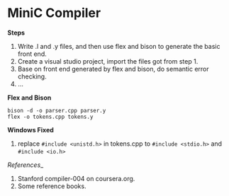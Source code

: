 MiniC Compiler
===

__Steps__

1. Write .l and .y files, and then use flex and bison to generate the basic front end.
2. Create a visual studio project, import the files got from step 1.
3. Base on front end generated by flex and bison, do semantic error checking.
4. ...

__Flex and Bison__

```
bison -d -o parser.cpp parser.y
flex -o tokens.cpp tokens.y
```

__Windows Fixed__

1. replace `#include <unistd.h>` in tokens.cpp to `#include <stdio.h>` and `#include <io.h>`


_References__

1. Stanford compiler-004 on coursera.org.
1. Some reference books.
